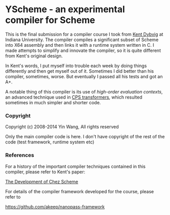 # YScheme - an experimental compiler for Scheme


This is the final submission for a compiler course I took from <a
href="http://en.wikipedia.org/wiki/R._Kent_Dybvig">Kent Dybvig</a> at Indiana
University. The compiler compiles a significant subset of Scheme into X64
assembly and then links it with a runtime system written in C. I made attempts
to simplify and innovate the compiler, so it is quite different from Kent's
original design.

In Kent's words, I put myself into trouble each week by doing things differently
and then get myself out of it. Sometimes I did better than his compiler,
sometimes, worse. But eventually I passed all his tests and got an A+.

A notable thing of this compiler is its use of _high-order evaluation contexts_,
an advanced technique used in <a
href="https://github.com/yinwang0/lightsabers/blob/master/cps.ss">CPS
transformers</a>, which resulted sometimes in much simpler and shorter code.


### Copyright

Copyright (c) 2008-2014 Yin Wang, All rights reserved

Only the main compiler code is here. I don't have copyright of the rest of the
code (test framework, runtime system etc)


### References

For a history of the important compiler techniques contained in this compiler,
please refer to Kent's paper:

<a href="http://www.cs.indiana.edu/~dyb/pubs/hocs.pdf">The Development of Chez
Scheme</a>


For details of the compiler framework developed for the course, please refer to

<https://github.com/akeep/nanopass-framework>
